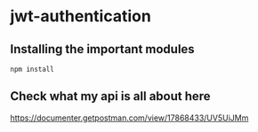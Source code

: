 # jwt-authentication
## Installing the important modules
`npm install`
## Check what my api is all about here
https://documenter.getpostman.com/view/17868433/UV5UiJMm
